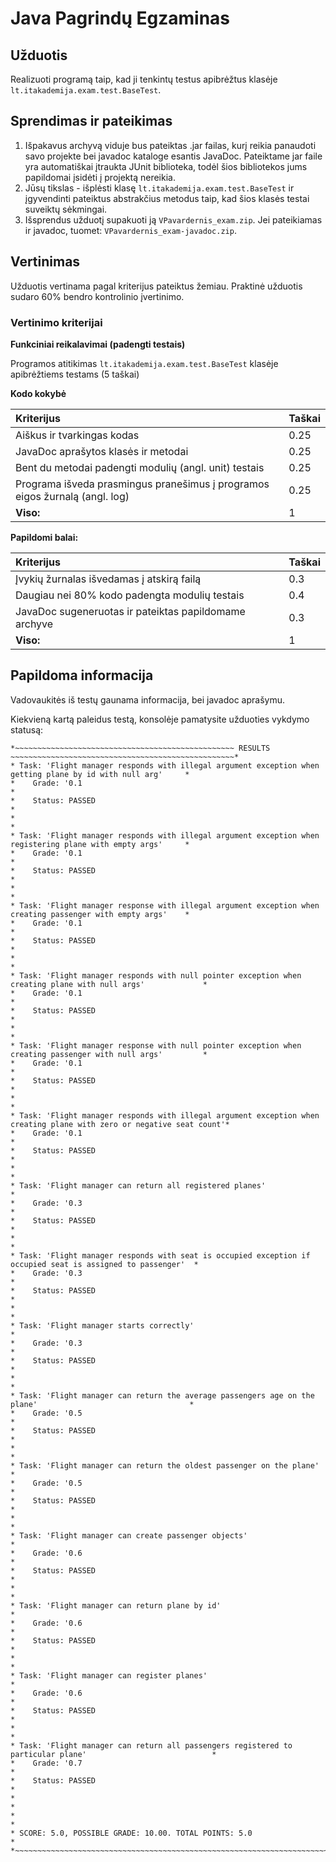 # Java Pagrindų Egzaminas

## Užduotis

Realizuoti programą taip, kad ji tenkintų testus apibrėžtus klasėje `lt.itakademija.exam.test.BaseTest`.

## Sprendimas ir pateikimas

1. Išpakavus archyvą viduje bus pateiktas .jar failas, kurį reikia panaudoti savo projekte
   bei javadoc kataloge esantis JavaDoc. Pateiktame jar faile yra automatiškai įtraukta
   JUnit biblioteka, todėl šios bibliotekos jums papildomai įsidėti į projektą nereikia.
2. Jūsų tikslas - išplėsti klasę `lt.itakademija.exam.test.BaseTest` ir įgyvendinti pateiktus abstrakčius
   metodus taip, kad šios klasės testai suveiktų sėkmingai.
3. Išsprendus užduotį supakuoti ją `VPavardernis_exam.zip`. Jei pateikiamas ir javadoc, tuomet: `VPavardernis_exam-javadoc.zip`.

## Vertinimas

Užduotis vertinama pagal kriterijus pateiktus žemiau. Praktinė užduotis sudaro 60% bendro kontrolinio įvertinimo.

### Vertinimo kriterijai

**Funkciniai reikalavimai (padengti testais)**

Programos atitikimas `lt.itakademija.exam.test.BaseTest` klasėje apibrėžtiems testams (5 taškai)

**Kodo kokybė**

|Kriterijus                                                                 |Taškai|
|:--------------------------------------------------------------------------|:---- |
|Aiškus ir tvarkingas kodas                                                 |0.25  |
|JavaDoc aprašytos klasės ir metodai                                        |0.25  |
|Bent du metodai padengti modulių (angl. unit) testais                      |0.25  |
|Programa išveda prasmingus pranešimus į programos eigos žurnalą (angl. log)|0.25  |
|                                                                  **Viso:**|1     |

**Papildomi balai:**

|Kriterijus                                           |Taškai|
|:----------------------------------------------------|:---- |
|Įvykių žurnalas išvedamas į atskirą failą            |0.3   |
|Daugiau nei 80% kodo padengta modulių testais        |0.4   |
|JavaDoc sugeneruotas ir pateiktas papildomame archyve|0.3   |
|                                            **Viso:**|1     |

## Papildoma informacija

Vadovaukitės iš testų gaunama informacija, bei javadoc aprašymu. 

Kiekvieną kartą paleidus testą, konsolėje pamatysite užduoties vykdymo statusą:

```
*~~~~~~~~~~~~~~~~~~~~~~~~~~~~~~~~~~~~~~~~~~~~~~~~~ RESULTS ~~~~~~~~~~~~~~~~~~~~~~~~~~~~~~~~~~~~~~~~~~~~~~~~~~*
* Task: 'Flight manager responds with illegal argument exception when getting plane by id with null arg'     *
*    Grade: '0.1                                                                                             *
*    Status: PASSED                                                                                          *
*                                                                                                            *
* Task: 'Flight manager responds with illegal argument exception when registering plane with empty args'     *
*    Grade: '0.1                                                                                             *
*    Status: PASSED                                                                                          *
*                                                                                                            *
* Task: 'Flight manager response with illegal argument exception when creating passenger with empty args'    *
*    Grade: '0.1                                                                                             *
*    Status: PASSED                                                                                          *
*                                                                                                            *
* Task: 'Flight manager responds with null pointer exception when creating plane with null args'             *
*    Grade: '0.1                                                                                             *
*    Status: PASSED                                                                                          *
*                                                                                                            *
* Task: 'Flight manager response with null pointer exception when creating passenger with null args'         *
*    Grade: '0.1                                                                                             *
*    Status: PASSED                                                                                          *
*                                                                                                            *
* Task: 'Flight manager responds with illegal argument exception when creating plane with zero or negative seat count'*
*    Grade: '0.1                                                                                             *
*    Status: PASSED                                                                                          *
*                                                                                                            *
* Task: 'Flight manager can return all registered planes'                                                    *
*    Grade: '0.3                                                                                             *
*    Status: PASSED                                                                                          *
*                                                                                                            *
* Task: 'Flight manager responds with seat is occupied exception if occupied seat is assigned to passenger'  *
*    Grade: '0.3                                                                                             *
*    Status: PASSED                                                                                          *
*                                                                                                            *
* Task: 'Flight manager starts correctly'                                                                    *
*    Grade: '0.3                                                                                             *
*    Status: PASSED                                                                                          *
*                                                                                                            *
* Task: 'Flight manager can return the average passengers age on the plane'                                  *
*    Grade: '0.5                                                                                             *
*    Status: PASSED                                                                                          *
*                                                                                                            *
* Task: 'Flight manager can return the oldest passenger on the plane'                                        *
*    Grade: '0.5                                                                                             *
*    Status: PASSED                                                                                          *
*                                                                                                            *
* Task: 'Flight manager can create passenger objects'                                                        *
*    Grade: '0.6                                                                                             *
*    Status: PASSED                                                                                          *
*                                                                                                            *
* Task: 'Flight manager can return plane by id'                                                              *
*    Grade: '0.6                                                                                             *
*    Status: PASSED                                                                                          *
*                                                                                                            *
* Task: 'Flight manager can register planes'                                                                 *
*    Grade: '0.6                                                                                             *
*    Status: PASSED                                                                                          *
*                                                                                                            *
* Task: 'Flight manager can return all passengers registered to particular plane'                            *
*    Grade: '0.7                                                                                             *
*    Status: PASSED                                                                                          *
*                                                                                                            *
*                                                                                                            *
* SCORE: 5.0, POSSIBLE GRADE: 10.00. TOTAL POINTS: 5.0                                                       *
*~~~~~~~~~~~~~~~~~~~~~~~~~~~~~~~~~~~~~~~~~~~~~~~~~~~~~~~~~~~~~~~~~~~~~~~~~~~~~~~~~~~~~~~~~~~~~~~~~~~~~~~~~~~~*
```


